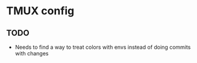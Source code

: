 # TMUX config

## TODO

- Needs to find a way to treat colors with envs instead of doing commits with changes
